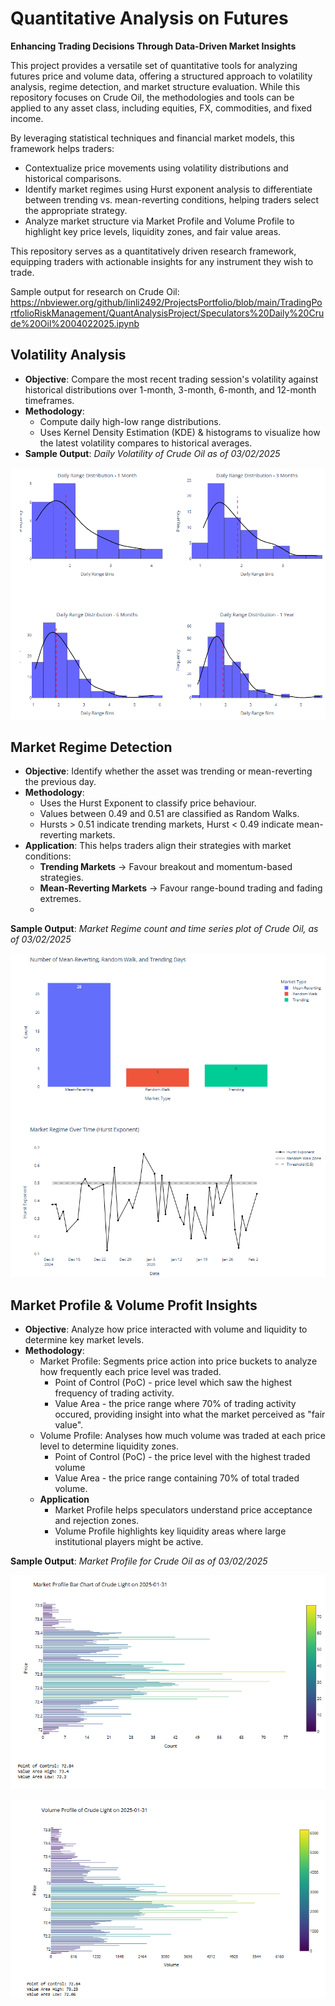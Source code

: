 # Quantitative Analysis on Futures

**Enhancing Trading Decisions Through Data-Driven Market Insights**

This project provides a versatile set of quantitative tools for analyzing futures price and volume data, offering a structured approach to volatility analysis, regime detection, and market structure evaluation. While this repository focuses on Crude Oil, the methodologies and tools can be applied to any asset class, including equities, FX, commodities, and fixed income.

By leveraging statistical techniques and financial market models, this framework helps traders:

- Contextualize price movements using volatility distributions and historical comparisons.
- Identify market regimes using Hurst exponent analysis to differentiate between trending vs. mean-reverting conditions, helping traders select the appropriate strategy.
- Analyze market structure via Market Profile and Volume Profile to highlight key price levels, liquidity zones, and fair value areas.

This repository serves as a quantitatively driven research framework, equipping traders with actionable insights for any instrument they wish to trade.

Sample output for research on Crude Oil: https://nbviewer.org/github/linli2492/ProjectsPortfolio/blob/main/TradingPortfolioRiskManagement/QuantAnalysisProject/Speculators%20Daily%20Crude%20Oil%2004022025.ipynb

## Volatility Analysis

- **Objective**: Compare the most recent trading session's volatility against historical distributions over 1-month, 3-month, 6-month, and 12-month timeframes.
- **Methodology**:
  - Compute daily high-low range distributions.
  - Uses Kernel Density Estimation (KDE) & histograms to visualize how the latest volatility compares to historical averages.
- **Sample Output**:
*Daily Volatility of Crude Oil as of 03/02/2025*

![Daily Volatility Sample](Images/DailyVolSample.png)

## Market Regime Detection

- **Objective**: Identify whether the asset was trending or mean-reverting the previous day.
- **Methodology**:
  - Uses the Hurst Exponent to classify price behaviour.
  - Values between 0.49 and 0.51 are classified as Random Walks.
  - Hursts > 0.51 indicate trending markets, Hurst < 0.49 indicate mean-reverting markets.
- **Application**:
This helps traders align their strategies with market conditions:
  - **Trending Markets** -> Favour breakout and momentum-based strategies.
  - **Mean-Reverting Markets** -> Favour range-bound trading and fading extremes.
  - 
**Sample Output**:
*Market Regime count and time series plot of Crude Oil, as of 03/02/2025*

![Market Regime Sample](Images/HurstExponentSample.png)

## Market Profile & Volume Profit Insights

- **Objective**: Analyze how price interacted with volume and liquidity to determine key market levels.
- **Methodology**:
  - Market Profile: Segments price action into price buckets to analyze how frequently each price level was traded.
    - Point of Control (PoC) - price level which saw the highest frequency of trading activity.
    - Value Area - the price range where 70% of trading activity occured, providing insight into what the market perceived as "fair value".
  - Volume Profile: Analyses how much volume was traded at each price level to determine liquidity zones.
    - Point of Control (PoC) - the price level with the highest traded volume
    - Value Area - the price range containing 70% of total traded volume.
  - **Application**
    - Market Profile helps speculators understand price acceptance and rejection zones.
    - Volume Profile highlights key liquidity areas where large institutional players might be active.  

**Sample Output**:
*Market Profile for Crude Oil as of 03/02/2025*

![Market Profile Sample](Images/MarketProfileSample.png)

![Volume Profile Sample](Images/VolumeProfileSample.png)
